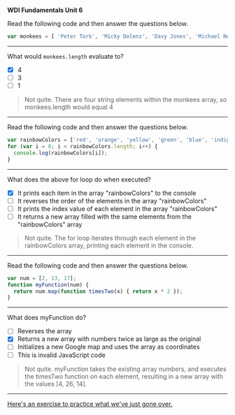 **WDI Fundamentals Unit 6**

Read the following code and then answer the questions below.

```js
var monkees = [ 'Peter Tork', 'Micky Dolenz', 'Davy Jones', 'Michael Nesmith'];
```

---

What would `monkees.length` evaluate to?

- [x] 4
- [ ] 3
- [ ] 1

> Not quite.
> There are four string elements within the monkees array, so monkees.length
> would equal 4

---

Read the following code and then answer the questions below.

```js
var rainbowColors = ['red', 'orange', 'yellow', 'green', 'blue', 'indigo', 'violet'];
for (var i = 0; i < rainbowColors.length; i++) {
  console.log(rainbowColors[i]);
}
```
---

What does the above for loop do when executed?

- [x] It prints each item in the array "rainbowColors" to the console
- [ ] It reverses the order of the elements in the array "rainbowColors"
- [ ] It prints the index value of each element in the array "rainbowColors"
- [ ] It returns a new array filled with the same elements from the "rainbowColors" array

> Not quite.
> The for loop iterates through each element in the rainbowColors array, printing each element in the console.
---

Read the following code and then answer the questions below.

```js
var num = [2, 13, 17];
function myFunction(num) {
  return num.map(function timesTwo(x) { return x * 2 });
}
```
---

What does myFunction do?

- [ ] Reverses the array
- [x] Returns a new array with numbers twice as large as the original
- [ ] Initializes a new Google map and uses the array as coordinates
- [ ] This is invalid JavaScript code

> Not quite.
> myFunction takes the existing array numbers, and executes the timesTwo function
> on each element, resulting in a new array with the values [4, 26, 14].

---

[Here's an exercise to practice what we've just gone over.](07_exercise.md)
